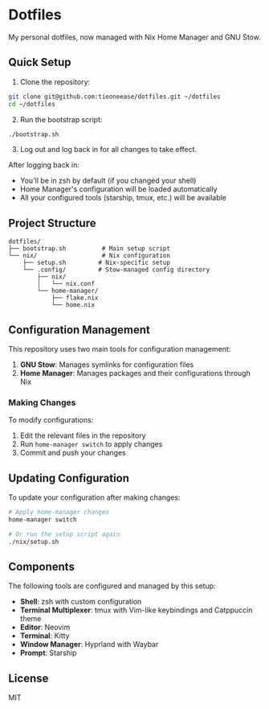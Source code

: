 # Dotfiles

My personal dotfiles, now managed with Nix Home Manager and GNU Stow.

## Quick Setup

1. Clone the repository:
```bash
git clone git@github.com:tieoneease/dotfiles.git ~/dotfiles
cd ~/dotfiles
```

2. Run the bootstrap script:
```bash
./bootstrap.sh
```

3. Log out and log back in for all changes to take effect.

After logging back in:
- You'll be in zsh by default (if you changed your shell)
- Home Manager's configuration will be loaded automatically
- All your configured tools (starship, tmux, etc.) will be available

## Project Structure

```
dotfiles/
├── bootstrap.sh          # Main setup script
└── nix/                  # Nix configuration
    ├── setup.sh         # Nix-specific setup
    └── .config/         # Stow-managed config directory
        ├── nix/
        │   └── nix.conf
        └── home-manager/
            ├── flake.nix
            └── home.nix
```

## Configuration Management

This repository uses two main tools for configuration management:

1. **GNU Stow**: Manages symlinks for configuration files
2. **Home Manager**: Manages packages and their configurations through Nix

### Making Changes

To modify configurations:

1. Edit the relevant files in the repository
2. Run `home-manager switch` to apply changes
3. Commit and push your changes

## Updating Configuration

To update your configuration after making changes:

```bash
# Apply home-manager changes
home-manager switch

# Or run the setup script again
./nix/setup.sh
```

## Components

The following tools are configured and managed by this setup:

- **Shell**: zsh with custom configuration
- **Terminal Multiplexer**: tmux with Vim-like keybindings and Catppuccin theme
- **Editor**: Neovim
- **Terminal**: Kitty
- **Window Manager**: Hyprland with Waybar
- **Prompt**: Starship

## License

MIT
